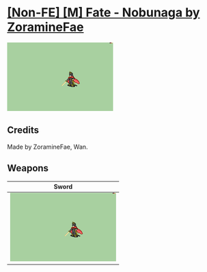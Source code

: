 # [\[Non-FE\] \[M\] Fate - Nobunaga by ZoramineFae](./)

<img src="./1.%20Sword/Sword_000.png" alt="[Non-FE] [M] Fate - Nobunaga by ZoramineFae standing" />

## Credits

Made by ZoramineFae, Wan.

## Weapons


|Sword |
|  :---: |
| <img alt="Sword animation" src="./1.%20Sword/Sword.gif" /> |
